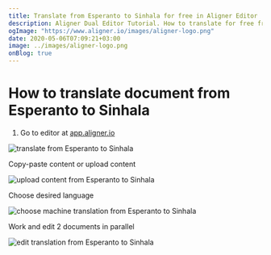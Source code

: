 ```yaml
---
title: Translate from Esperanto to Sinhala for free in Aligner Editor
description: Aligner Dual Editor Tutorial. How to translate for free from Esperanto to Sinhala. Aligner is multilingual document management platform. 
ogImage: "https://www.aligner.io/images/aligner-logo.png"
date: 2020-05-06T07:09:21+03:00
image: ../images/aligner-logo.png
onBlog: true
---
```


# How to translate document from Esperanto to Sinhala

1. Go to editor at [app.aligner.io](https://app.aligner.io "Aligner App web page")

![translate from Esperanto to Sinhala](../aligner-blank-editor.png "translate from Esperanto to Sinhala")

Copy-paste content or upload content

![upload content from Esperanto to Sinhala](../aligner-uploaded-document.png "upload content from Esperanto to Sinhala")

Choose desired language

![choose machine translation from Esperanto to Sinhala](../aligner-language-dropdown.png "choose machine translation from Esperanto to Sinhala")

Work and edit 2 documents in parallel

![edit translation from Esperanto to Sinhala](../aligner-double-sitded-editor.png "edit translation from Esperanto to Sinhala")

